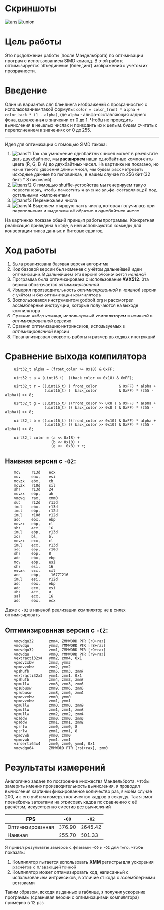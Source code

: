 # Скриншоты
![ans](img/ans.png)
![union](img/union.png)

# Цель работы
Это продолжение работы (после Мандельброта) по оптимизации програм с использованием SIMD команд. В этой работе оптимизируется объединение (блендинг) изображений с учетом их прозрачности.

# Введение
Один из вариантов для блендинга изображений с прозрачностью с использованием такой формулы:
`color = color_front * alpha + color_back * (1 - alpha)`, где `alpha` - альфа-составляющая заднего фона, выраженная в значении от 0 до 1. Чтобы не проводить вычисления в нецелых числах и приводить их к целым, будем считать с переполнением в значениях от 0 до 255. 

___

Идея для оптимизации с помощью SIMD такова:
1. ![transf1](img/transformation1.jpg) 
   Так как умножение однобайтных чисел может в результате дать двухбайтное, мы **расширяем** наши однобайтные компоненты цвета (R, G, B, A) до двухбайтных чисел. На картинке не показано, но из-за такого удвоения длины чисел, мы будем рассматривать исходные данные по половинкам, в нашем случае по 256 бит (32 бита * 8 пикселей). 
2. ![transf2](img/transformation2.jpg)
    С помощью shuffle-устройства мы генерируем такую перестановку, чтобы поместить значение альфа-составляющей под остальными компонентами
3. ![transf3](img/transformation3.jpg)
    Перемножаем числа
4. ![transf4](img/transformation4.jpg)
    Выделяем старшую часть числа, которая получилась при переполнении и выделяем её обратно в однобайтное число

На картинках показан общий принцип работы программы. Конкретная реализация приведена в коде, в ней используются команды для конвертации типов данных и битовых сдвигов.

# Ход работы
1. Была реализована базовая версия алгоритма
2. Код базовой версии был изменен с учётом дальнейшей идеи оптимизации. В дальнейшем эта версия обозначается *наивной*
4. Программа была оптимизирована с использование **AVX512**. Эта версия обозначается *оптимизированной*
5. Измерил производительность *оптимизированной* и *наивной* версии с учётом и без оптимизации компилятора
6. Воспользовался инструментом godbolt.org и рассмотрел ассемблерные инструкции, которые получаются на выходе компилятора
7. Сравнил набор команд, используемый компилятором в *наивной* и *оптимизированной* версиях
8. Сравнил оптимизацию интринсиков, используемых в *оптимизированной* версии
9. Проанализировал скорость работы и размер выходных инструкций

# Сравнение выхода компилятора

```
    uint32_t alpha = (front_color >> 0x18) & 0xFF;

    uint32_t a = (uint16_t)  ((back_color >> 0x18) & 0xFF);

    uint32_t r = ((uint16_t) ( front_color          & 0xFF) * alpha +
                  (uint16_t) (  back_color          & 0xFF) * (255 - alpha)) >> 8;

    uint32_t g = ((uint16_t) ((front_color >> 0x8 ) & 0xFF) * alpha +
                  (uint16_t) (( back_color >> 0x8 ) & 0xFF) * (255 - alpha)) >> 8;

    uint32_t b = ((uint16_t) ((front_color >> 0x10) & 0xFF) * alpha +
                  (uint16_t) (( back_color >> 0x10) & 0xFF) * (255 - alpha)) >> 8;

    uint32_t color = (a << 0x18) +
                     (b << 0x10) +
                     (g <<  0x8) + r;
```

## Наивная версия с `-O2`:
```
    mov     r13d,   ecx
    mov     eax,    esi
    movzx   ebx,    ch
    movzx   r10d,   sil
    shr     r13d,   24
    movzx   ebp,    ah
    vmovq   rax,    xmm0
    sub     r12d,   r13d
    imul    ebx,    r13d
    imul    ebp,    r12d
    imul    r10d,   r12d
    add     ebx,    ebp
    movzx   ebp,    cl
    shr     ecx,    16
    imul    ebp,    r13d
    xor     bl,     bl
    movzx   ecx,    cl
    imul    ecx,    r13d
    add     ebp,    r10d
    shr     ebp,    8
    add     ebx,    ebp
    mov     ebp,    esi
    shr     esi,    16
    movzx   esi,    sil
    and     ebp,    -16777216
    imul    esi,    r12d
    add     ebx,    ebp
    add     ecx,    esi
    shr     ecx,    8
    sal     ecx,    16
    add     ebx,    ecx
```
Даже с `-O2` в наивной реализации компилятор не в силах оптимизировать

## Оптимизировнная версия с `-O2`:
```
    vmovdqu32       zmm4, ZMMWORD PTR [r8+rax]
    vmovdqu         ymm3, YMMWORD PTR [r8+rax]
    vmovdqu32       zmm1, ZMMWORD PTR [r9+rax]
    vmovdqu         ymm0, YMMWORD PTR [r9+rax]
    vextracti32x8   ymm2, zmm4, 0x1
    vpmovzxbw       zmm3, ymm3
    vpmovzxbw       zmm2, ymm2
    vpshufb         zmm5, zmm3, zmm7
    vextracti32x8   ymm1, zmm1, 0x1
    vpshufb         zmm4, zmm2, zmm7
    vpmullw         zmm3, zmm3, zmm5
    vpsubusw        zmm9, zmm6, zmm5
    vpsubusw        zmm8, zmm6, zmm4
    vpmovzxbw       zmm0, ymm0
    vpmovzxbw       zmm1, ymm1
    vpmullw         zmm0, zmm0, zmm9
    vpmullw         zmm1, zmm1, zmm8
    vpmullw         zmm2, zmm2, zmm4
    vpaddw          zmm0, zmm0, zmm3
    vpaddw          zmm1, zmm1, zmm2
    vpsrlw          zmm0, zmm0, 8
    vpsrlw          zmm1, zmm1, 8
    vpmovwb         ymm0, zmm0
    vpmovwb         ymm1, zmm1
    vinserti64x4    zmm0, zmm0, ymm1, 0x1
    vmovdqu64       ZMMWORD PTR [rsi+rax], zmm0
```

# Результаты измерений
Аналогично задаче по построение множества Мандельброта, чтобы замерить именно производительность вычисления, я проводил вычисления картинки фиксированное количество раз, в моём случае 200, и с его учётом измерял количество кадров в секунду. Так я смог пренебречь затратами на отрисовку кадра по сравнению с её расчётом, искусственно сместив вес вычислений

| FPS              | `-O0`  | `-O2`   |
|------------------|--------|---------|
| Оптимизированная | 376.90 | 2645.42 |
| Наивная          | 255.70 | 501.33  |

Я привёл результаты замеров с флагами `-O0` и `-O2` для того, чтобы показать:
1. Компилятор пытается использовать **XMM** регистры для ускорения расчётов с плавающей точкой
2. Компилятор может оптимизировать код, написанный с использованием интринсиков, в отличие от кода с ассемблерными вставками

Таким образом, исходя из данных в таблице, я получил ускорение программы (сравнивая версии с оптимизациями компилятора) примерно в 12 раз

